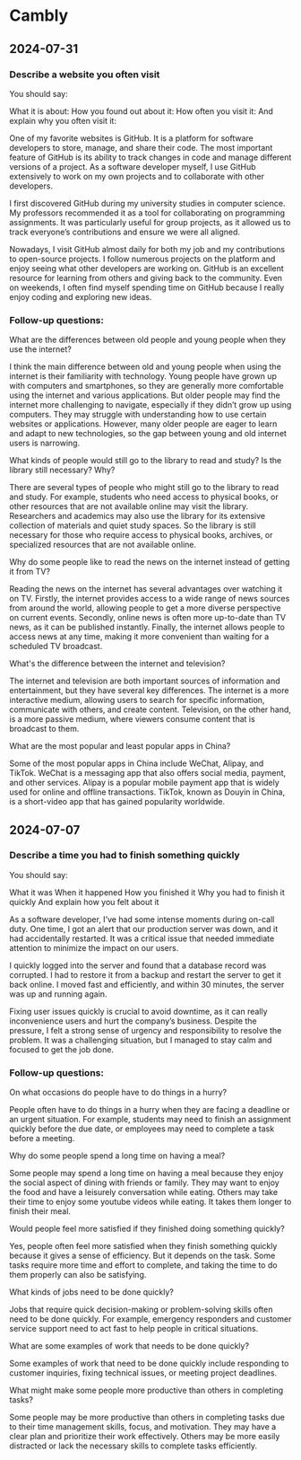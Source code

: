 # Cambly

## 2024-07-31

### Describe a website you often visit

You should say:

What it is about:
How you found out about it:
How often you visit it:
And explain why you often visit it:

One of my favorite websites is GitHub. It is a platform for software developers to store, manage, and share their code.
The most important feature of GitHub is its ability to track changes in code and manage different versions of a project.
As a software developer myself, I use GitHub extensively to work on my own projects and to collaborate with other developers.

I first discovered GitHub during my university studies in computer science. My professors recommended it as a tool for collaborating on programming assignments. It was particularly useful for group projects, as it allowed us to track everyone’s contributions and ensure we were all aligned.

Nowadays, I visit GitHub almost daily for both my job and my contributions to open-source projects. I follow numerous projects on the platform and enjoy seeing what other developers are working on. GitHub is an excellent resource for learning from others and giving back to the community. Even on weekends, I often find myself spending time on GitHub because I really enjoy coding and exploring new ideas.


### Follow-up questions:

What are the differences between old people and young people when they use the internet?

I think the main difference between old and young people when using the internet is their familiarity with technology. Young people have grown up with computers and smartphones, so they are generally more comfortable using the internet and various applications.
But older people may find the internet more challenging to navigate, especially if they didn’t grow up using computers. They may struggle with understanding how to use certain websites or applications. However, many older people are eager to learn and adapt to new technologies, so the gap between young and old internet users is narrowing.

What kinds of people would still go to the library to read and study? Is the library still necessary? Why?

There are several types of people who might still go to the library to read and study. For example, students who need access to physical books, or other resources that are not available online may visit the library. Researchers and academics may also use the library for its extensive collection of materials and quiet study spaces. So the library is still necessary for those who require access to physical books, archives, or specialized resources that are not available online.

Why do some people like to read the news on the internet instead of getting it from TV?

Reading the news on the internet has several advantages over watching it on TV. Firstly, the internet provides access to a wide range of news sources from around the world, allowing people to get a more diverse perspective on current events. Secondly, online news is often more up-to-date than TV news, as it can be published instantly. Finally, the internet allows people to access news at any time, making it more convenient than waiting for a scheduled TV broadcast.

What's the difference between the internet and television?

The internet and television are both important sources of information and entertainment, but they have several key differences. The internet is a more interactive medium, allowing users to search for specific information, communicate with others, and create content. Television, on the other hand, is a more passive medium, where viewers consume content that is broadcast to them.

What are the most popular and least popular apps in China?

Some of the most popular apps in China include WeChat, Alipay, and TikTok. WeChat is a messaging app that also offers social media, payment, and other services. Alipay is a popular mobile payment app that is widely used for online and offline transactions. TikTok, known as Douyin in China, is a short-video app that has gained popularity worldwide.

## 2024-07-07

### Describe a time you had to finish something quickly

You should say:

What it was
When it happened
How you finished it
Why you had to finish it quickly And explain how you felt about it

As a software developer, I’ve had some intense moments during on-call duty. One time, I got an alert that our production server was down, and it had accidentally restarted. It was a critical issue that needed immediate attention to minimize the impact on our users.

I quickly logged into the server and found that a database record was corrupted. I had to restore it from a backup and restart the server to get it back online. I moved fast and efficiently, and within 30 minutes, the server was up and running again.

Fixing user issues quickly is crucial to avoid downtime, as it can really inconvenience users and hurt the company’s business. Despite the pressure, I felt a strong sense of urgency and responsibility to resolve the problem. It was a challenging situation, but I managed to stay calm and focused to get the job done.


### Follow-up questions:

On what occasions do people have to do things in a hurry?

People often have to do things in a hurry when they are facing a deadline or an urgent situation. For example, students may need to finish an assignment quickly before the due date, or employees may need to complete a task before a meeting.

Why do some people spend a long time on having a meal?

Some people may spend a long time on having a meal because they enjoy the social aspect of dining with friends or family. They may want to enjoy the food and have a leisurely conversation while eating. Others may take their time to enjoy some youtube videos while eating. It takes them longer to finish their meal.

Would people feel more satisfied if they finished doing something quickly?

Yes, people often feel more satisfied when they finish something quickly because it gives a sense of efficiency. But it depends on the task. Some tasks require more time and effort to complete, and taking the time to do them properly can also be satisfying.

What kinds of jobs need to be done quickly?

Jobs that require quick decision-making or problem-solving skills often need to be done quickly. For example, emergency responders and customer service support need to act fast to help people in critical situations.

What are some examples of work that needs to be done quickly?

Some examples of work that need to be done quickly include responding to customer inquiries, fixing technical issues, or meeting project deadlines.

What might make some people more productive than others in completing tasks?

Some people may be more productive than others in completing tasks due to their time management skills, focus, and motivation. They may have a clear plan and prioritize their work effectively. Others may be more easily distracted or lack the necessary skills to complete tasks efficiently.

